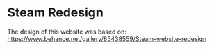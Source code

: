 # Steam Redesign

The design of this website was based on:
https://www.behance.net/gallery/85438559/Steam-website-redesign
